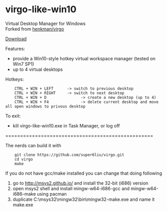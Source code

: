 virgo-like-win10
=====
Virtual Desktop Manager for Windows  
Forked from [henkman/virgo](https://github.com/henkman/virgo)

[Download](https://github.com/super6liu/virgo/releases/download/2.0.1/virgo-like-win10.zip)

Features:  
- provide a Win10-style hotkey virtual workspace manager (tested on Win7 SP1)
- up to 4 virtual desktops

Hotkeys:

        CTRL + WIN + LEFT      -> switch to previous desktop  
        CTRL + WIN + RIGHT     -> switch to next desktop  
        CTRL + WIN + D               -> create a new desktop (up to 4)  
        CTRL + WIN + F4              -> delete current desktop and move all open windows to privous desktop

To exit:
- kill virgo-like-win10.exe in Task Manager, or log off

==================================================

The nerds can build it with

        git clone https://github.com/super6liu/virgo.git
        cd virgo
        make

If you do not have gcc/make installed you can change that doing following

1. go to http://msys2.github.io/ and install the 32-bit (i686) version
2. open msys2 shell and install mingw-w64-i686-gcc and mingw-w64-i686-make using pacman
3. duplicate C:\msys32\mingw32\bin\mingw32-make.exe and name it make.exe
